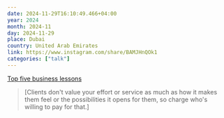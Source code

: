 ```yaml
---
date: 2024-11-29T16:10:49.466+04:00
year: 2024
month: 2024-11
day: 2024-11-29
place: Dubai
country: United Arab Emirates
link: https://www.instagram.com/share/BAMJHnQOk1
categories: ["talk"]
---
```

[Top five business lessons](https://www.instagram.com/share/BAMJHnQOk1)

> [Clients don't value your effort or service as much as how it makes them feel or the possibilities it opens for them, so charge who's willing to pay for that.]
